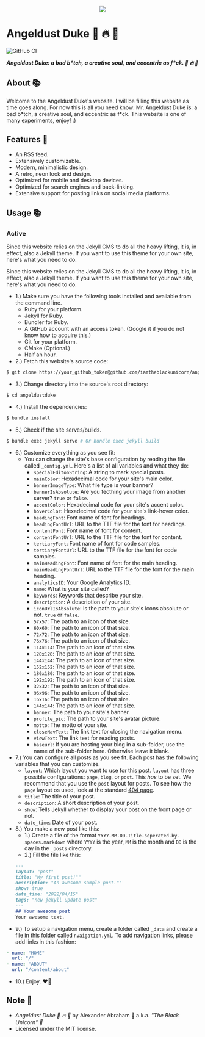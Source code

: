 <p align="center">
 <img src="https://angeldustduke.art/assets/images/banner/banner.png"/>
</p>

# Angeldust Duke :unicorn: :fire: :pill:

![GitHub CI](https://github.com/iamtheblackunicorn/angeldustduke/actions/workflows/jekyll.yml/badge.svg)

***Angeldust Duke: a bad b\*tch, a creative soul, and eccentric as f\*ck. :unicorn: :fire: :pill:***

## About :books:

Welcome to the Angeldust Duke's website. I will be filling this website as time goes along. For now this is all you need know: Mr. Angeldust Duke is: a bad b\*tch, a creative soul, and eccentric as f\*ck. This website is one of many experiments, enjoy! :)

## Features :test_tube:

- An RSS feed.
- Extensively customizable.
- Modern, minimalistic design.
- A retro, neon look and design.
- Optimized for mobile and desktop devices.
- Optimized for search engines and back-linking.
- Extensive support for posting links on social media platforms.

## Usage :books:

### Active

Since this website relies on the Jekyll CMS to do all the heavy lifting, it is, in effect, also a Jekyll theme.
If you want to use this theme for your own site, here's what you need to do.

Since this website relies on the Jekyll CMS to do all the heavy lifting, it is, in effect, also a Jekyll theme.
If you want to use this theme for your own site, here's what you need to do.

- 1.) Make sure you have the following tools installed and available from the command line.
  - Ruby for your platform.
  - Jekyll for Ruby.
  - Bundler for Ruby.
  - A GitHub account with an access token. (Google it if you do not know how to acquire this.)
  - Git for your platform.
  - CMake (Optional.)
  - Half an hour.
- 2.) Fetch this website's source code:
```bash
$ git clone https://your_github_token@github.com/iamtheblackunicorn/angeldustduke.git
```
- 3.) Change directory into the source's root directory:
```bash
$ cd angeldustduke
```
- 4.) Install the dependencies:
```bash
$ bundle install
```
- 5.) Check if the site serves/builds.
```bash
$ bundle exec jekyll serve # Or bundle exec jekyll build
```
- 6.) Customize everything as you see fit:
  - You can change the site's base configuration by reading the file called `_config.yml`. Here's a list of all variables and what they do:
    - `specialEditonString`: A string to mark special posts.
    - `mainColor`: Hexadecimal code for your site's main color.
    - `bannerImageType`: What file type is your banner?
    - `bannerIsAbsolute`: Are you fecthing your image from another server? `true` or `false`.
    - `accentColor`: Hexadecimal code for your site's accent color.
    - `hoverColor`: Hexadecimal code for your site's link-hover color.
    - `headingFont`: Font name of font for headings.
    - `headingFontUrl`: URL to the TTF file for the font for headings.
    - `contentFont`: Font name of font for content.
    - `contentFontUrl`: URL to the TTF file for the font for content.
    - `tertiaryFont`: Font name of font for code samples.
    - `tertiaryFontUrl`: URL to the TTF file for the font for code samples.
    - `mainHeadingFont`: Font name of font for the main heading.
    - `mainHeadingFontUrl`: URL to the TTF file for the font for the main heading.
    - `analyticsID`: Your Google Analytics ID.
    - `name`: What is your site called?
    - `keywords`: Keywords that describe your site.
    - `description`: A description of your site.
    - `iconUrlIsAbsolute`: Is the path to your site's icons absolute or not. `true` or `false`.
    - `57x57`: The path to an icon of that size.
    - `60x60`: The path to an icon of that size.
    - `72x72`: The path to an icon of that size.
    - `76x76`: The path to an icon of that size.
    - `114x114`: The path to an icon of that size.
    - `120x120`: The path to an icon of that size.
    - `144x144`: The path to an icon of that size.
    - `152x152`: The path to an icon of that size.
    - `180x180`: The path to an icon of that size.
    - `192x192`: The path to an icon of that size.
    - `32x32`: The path to an icon of that size.
    - `96x96`: The path to an icon of that size.
    - `16x16`: The path to an icon of that size.
    - `144x144`: The path to an icon of that size.
    - `banner`: The path to your site's banner.
    - `profile_pic`: The path to your site's avatar picture.
    - `motto`: The motto of your site.
    - `closeNavText`: The link text for closing the navigation menu.
    - `viewText`: The link text for reading posts.
    - `baseurl`: If you are hosting your blog in a sub-folder, use the name of the sub-folder here. Otherwise leave it blank.
- 7.) You can configure all posts as you see fit. Each post has the following variables that you can customize.
  - `layout`: Which layout you want to use for this post. `layout` has three possible configurations: `page`, `blog`, or `post`. This *has* to be set. We recommend that you use the `post` layout for posts. To see how the `page` layout os used, look at the standard [404 page](404.markdown).
  - `title`: The title of your post.
  - `description`: A short description of your post.
  - `show`: Tells Jekyll whether to display your post on the front page or not.
  - `date_time`: Date of your post.
- 8.) You make a new post like this:
  - 1.) Create a file of the format `YYYY-MM-DD-Title-seperated-by-spaces.markdown` where `YYYY` is the year, `MM` is the month and `DD` is the day in the `_posts` directory.
  - 2.) Fill the file like this:
  ```markdown
  ---
  layout: "post"
  title: "My first post!""
  description: "An awesome sample post.""
  show: true
  date_time: "2022/04/15"
  tags: "new jekyll update post"
  ---
  ## Your awesome post
  Your awesome text.
  ```
- 9.) To setup a navigation menu, create a folder called `_data` and create a file in this folder called `nvaigation.yml`. To add navigation links, please add links in this fashion:
```YAML
- name: "HOME"
  url: "/"
- name: "ABOUT"
  url: "/content/about"
```
- 10.) Enjoy. :heart_on_fire:

## Note :scroll:
- *Angeldust Duke :unicorn: :fire: :pill:* by Alexander Abraham :black_heart: a.k.a. *"The Black Unicorn" :unicorn:*
- Licensed under the MIT license.
